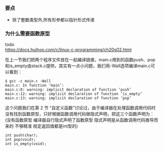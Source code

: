 ##

### 要点

 - 除了整数类型外,所有形参都以指针形式传递
 

### 为什么需要函数原型

todo  
https://docs.huihoo.com/c/linux-c-programming/ch20s02.html

在上一节我们把两个程序文件放在一起编译链接，main.c用到的函数push、pop和is_empty由stack.c提供，其实有一点小问题，我们用-Wall选项编译main.c可以看到：

    $ gcc -c main.c -Wall
    main.c: In function ‘main’:
    main.c:8: warning: implicit declaration of function ‘push’
    main.c:12: warning: implicit declaration of function ‘is_empty’
    main.c:13: warning: implicit declaration of function ‘pop’
    
这个问题我们在第 2 节 “自定义函数”讨论过，由于编译器在处理函数调用代码时没有找到函数原型，只好根据函数调用代码做隐式声明，把这三个函数声明为：
(没有函数原型 编译器自行隐式声明了函数原型 隐式声明是从函数调用代码推导而来的 不够精准 规定返回值都是int型的)

    int push(char);
    int pop(void);
    int is_empty(void);